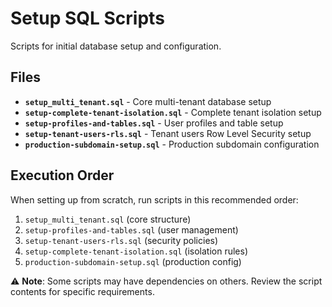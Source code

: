 # Setup SQL Scripts

Scripts for initial database setup and configuration.

## Files

- **`setup_multi_tenant.sql`** - Core multi-tenant database setup
- **`setup-complete-tenant-isolation.sql`** - Complete tenant isolation setup
- **`setup-profiles-and-tables.sql`** - User profiles and table setup
- **`setup-tenant-users-rls.sql`** - Tenant users Row Level Security setup
- **`production-subdomain-setup.sql`** - Production subdomain configuration

## Execution Order

When setting up from scratch, run scripts in this recommended order:

1. `setup_multi_tenant.sql` (core structure)
2. `setup-profiles-and-tables.sql` (user management)
3. `setup-tenant-users-rls.sql` (security policies)
4. `setup-complete-tenant-isolation.sql` (isolation rules)
5. `production-subdomain-setup.sql` (production config)

⚠️ **Note**: Some scripts may have dependencies on others. Review the script contents for specific requirements.
